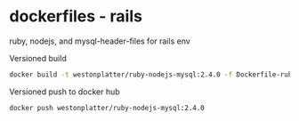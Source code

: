 # dockerfiles - rails
ruby, nodejs, and mysql-header-files for rails env



Versioned build
```sh
docker build -t westonplatter/ruby-nodejs-mysql:2.4.0 -f Dockerfile-ruby-2.4.0 .
```

Versioned push to docker hub
```sh
docker push westonplatter/ruby-nodejs-mysql:2.4.0
```

